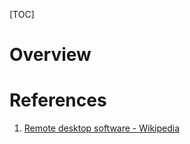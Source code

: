 [TOC]

# Overview


# References
1. [Remote desktop software - Wikipedia][1]

[1]: https://en.wikipedia.org/wiki/Remote_desktop_software "Remote desktop software"
